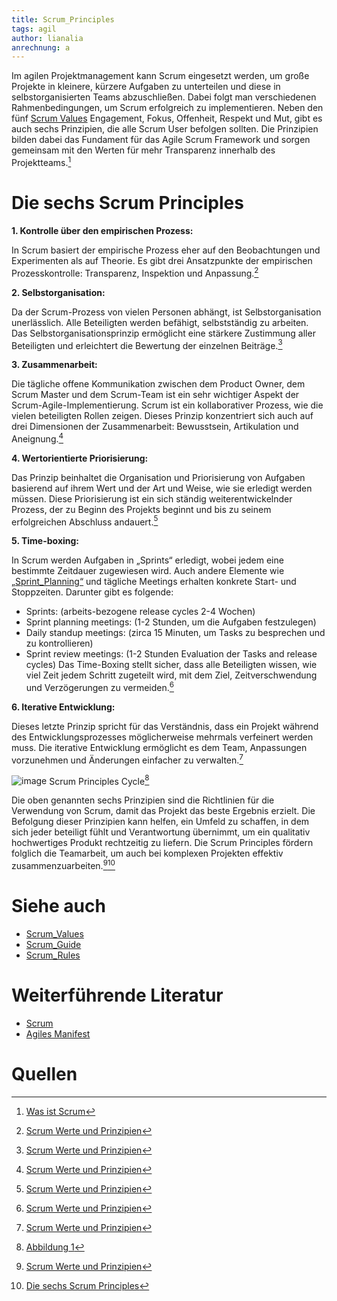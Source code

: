 ```yaml
---
title: Scrum_Principles
tags: agil
author: lianalia
anrechnung: a
---
```


Im agilen Projektmanagement kann Scrum eingesetzt werden, um große Projekte in kleinere, kürzere Aufgaben zu unterteilen und diese in selbstorganisierten Teams abzuschließen.
Dabei folgt man verschiedenen Rahmenbedingungen, um Scrum erfolgreich zu implementieren. Neben den fünf [Scrum Values](Scrum_Values.md) Engagement, Fokus, Offenheit, Respekt und 
Mut, gibt es auch sechs Prinzipien, die alle Scrum User befolgen sollten. Die Prinzipien bilden dabei das Fundament für das Agile Scrum Framework und sorgen gemeinsam mit den 
Werten für mehr Transparenz innerhalb des Projektteams.[^1]


# Die sechs Scrum Principles

**1. Kontrolle über den empirischen Prozess:**

In Scrum basiert der empirische Prozess eher auf den Beobachtungen und Experimenten als auf Theorie. Es gibt drei Ansatzpunkte der empirischen Prozesskontrolle: Transparenz, 
Inspektion und Anpassung.[^2]

**2. Selbstorganisation:**

Da der Scrum-Prozess von vielen Personen abhängt, ist Selbstorganisation unerlässlich. Alle Beteiligten werden befähigt, selbstständig zu arbeiten. Das 
Selbstorganisationsprinzip ermöglicht eine stärkere Zustimmung aller Beteiligten und erleichtert die Bewertung der einzelnen Beiträge.[^2]

**3. Zusammenarbeit:**

Die tägliche offene Kommunikation zwischen dem Product Owner, dem Scrum Master und dem Scrum-Team ist ein sehr wichtiger Aspekt der Scrum-Agile-Implementierung. Scrum ist ein 
kollaborativer Prozess, wie die vielen beteiligten Rollen zeigen. Dieses Prinzip konzentriert sich auch auf drei Dimensionen der Zusammenarbeit: Bewusstsein, 
Artikulation und Aneignung.[^2]

**4. Wertorientierte Priorisierung:**

Das Prinzip beinhaltet die Organisation und Priorisierung von Aufgaben basierend auf ihrem Wert und der Art und Weise, wie sie erledigt werden müssen. Diese Priorisierung ist 
ein sich ständig weiterentwickelnder Prozess, der zu Beginn des Projekts beginnt und bis zu seinem erfolgreichen Abschluss andauert.[^2]

**5. Time-boxing:**

In Scrum werden Aufgaben in „Sprints“ erledigt, wobei jedem eine bestimmte Zeitdauer zugewiesen wird. Auch andere Elemente wie [„Sprint_Planning“](Sprint_Planning.md) und 
tägliche Meetings erhalten konkrete Start- und Stoppzeiten. Darunter gibt es folgende: 
* Sprints: (arbeits-bezogene release cycles 2-4 Wochen)
* Sprint planning meetings: (1-2 Stunden, um die Aufgaben festzulegen) 
* Daily standup meetings: (zirca 15 Minuten, um Tasks zu besprechen und zu kontrollieren)
* Sprint review meetings: (1-2 Stunden Evaluation der Tasks and release cycles)
Das Time-Boxing stellt sicher, dass alle Beteiligten wissen, wie viel Zeit jedem Schritt zugeteilt wird, mit dem Ziel, Zeitverschwendung und Verzögerungen zu vermeiden.[^2]

**6. Iterative Entwicklung:**

Dieses letzte Prinzip spricht für das Verständnis, dass ein Projekt während des Entwicklungsprozesses möglicherweise mehrmals verfeinert werden muss. Die iterative Entwicklung 
ermöglicht es dem Team, Anpassungen vorzunehmen und Änderungen einfacher zu verwalten.[^2]


![image](https://user-images.githubusercontent.com/92790509/142939309-a892d933-5d32-4353-aca9-3af4c005c311.png) Scrum Principles Cycle[^3]

Die oben genannten sechs Prinzipien sind die Richtlinien für die Verwendung von Scrum, damit das Projekt das beste Ergebnis erzielt. 
Die Befolgung dieser Prinzipien kann helfen, ein Umfeld zu schaffen, in dem sich jeder beteiligt fühlt und Verantwortung übernimmt, um ein qualitativ hochwertiges Produkt 
rechtzeitig zu liefern. Die Scrum Principles fördern folglich die Teamarbeit, um auch bei komplexen Projekten effektiv zusammenzuarbeiten.[^2][^4]

# Siehe auch

* [Scrum_Values](Scrum_Values.md)
* [Scrum_Guide](Scrum_Guide.md)
* [Scrum_Rules](Scrum_Rules.md)

# Weiterführende Literatur

* [Scrum](https://www.projektmagazin.de/glossarterm/scrum)
* [Agiles Manifest](https://www.lead-innovation.com/english-blog/principles-of-scrum)

# Quellen

[^1]: [Was ist Scrum](https://www.uagc.edu/blog/what-is-scrum)
[^2]: [Scrum Werte und Prinzipien](https://www.simplilearn.com/scrum-values-and-principles-article)
[^3]: [Abbildung 1](http://blog.scrumstudy.com/wp-content/uploads/SCRUM-principles.jpg)
[^4]: [Die sechs Scrum Principles](https://evontech.com/component/easyblog/what-are-the-6-scrum-principles.html?Itemid=159)

